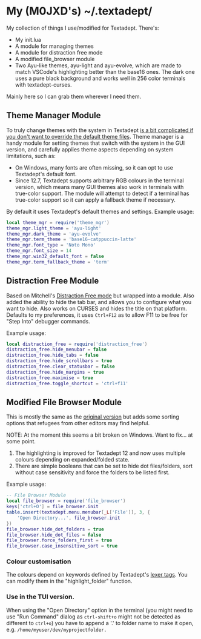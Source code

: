 # My (M0JXD's) ~/.textadept/

My collection of things I use/modified for Textadept. There's:
- My init.lua
- A module for managing themes
- A module for distraction free mode
- A modified file_browser module
- Two Ayu-like themes, ayu-light and ayu-evolve, which are made to match VSCode's highlighting better than the base16 ones. The dark one uses a pure black background and works well in 256 color terminals with textadept-curses.

Mainly here so I can grab them wherever I need them.

## Theme Manager Module

To truly change themes with the system in Textadept [is a bit complicated if you don't want to override the default theme files](https://github.com/orbitalquark/textadept/issues/602#issuecomment-2758753214). Theme manager is a handy module for setting themes that switch with the system in the GUI version, and carefully applies theme aspects depending on system limitations, such as:
- On Windows, many fonts are often missing, so it can opt to use Textadept's default font.
- Since 12.7, Textadept supports arbitrary RGB colours in the terminal version, which means many GUI themes also work in terminals with true-color support. The module will attempt to detect if a terminal has true-color support so it can apply a fallback theme if necessary.

By default it uses Textadept's default themes and settings.
Example usage:

```lua
local theme_mgr = require('theme_mgr')
theme_mgr.light_theme = 'ayu-light'
theme_mgr.dark_theme = 'ayu-evolve'
theme_mgr.term_theme = 'base16-catppuccin-latte'
theme_mgr.font_type = 'Noto Mono'
theme_mgr.font_size = 14
theme_mgr.win32_default_font = false
theme_mgr.term_fallback_theme = 'term'
```

## Distraction Free Module

Based on Mitchell's [Distraction Free mode](https://github.com/orbitalquark/textadept/wiki/DistractionFreeMode) but wrapped into a module. Also added the ability to hide the tab bar, and allows you to configure what you want to hide. Also works on CURSES and hides the title on that platform. Defaults to my preferences, it uses `Ctrl+F12` as to allow F11 to be free for "Step Into" debugger commands. </br>

Example usage:

```lua
local distraction_free = require('distraction_free')
distraction_free.hide_menubar = false
distraction_free.hide_tabs = false
distraction_free.hide_scrollbars = true
distraction_free.clear_statusbar = false
distraction_free.hide_margins = true
distraction_free.maximise = true
distraction_free.toggle_shortcut = 'ctrl+f11'
```

## Modified File Browser Module 

This is mostly the same as the [original version](https://github.com/orbitalquark/textadept/wiki/ta-filebrowser) but adds some sorting options that refugees from other editors may find helpful. <br>

NOTE: At the moment this seems a bit broken on Windows. Want to fix... at some point.

1) The highlighting is improved for Textadept 12 and now uses multiple colours depending on expanded/folded state.
2) There are simple booleans that can be set to hide dot files/folders, sort without case sensitivity and force the folders to be listed first.

Example usage:

```lua
-- File Browser Module
local file_browser = require('file_browser')
keys['ctrl+O'] = file_browser.init
table.insert(textadept.menu.menubar[_L['File']], 3, {
    'Open Directory...', file_browser.init
})
file_browser.hide_dot_folders = true
file_browser.hide_dot_files = false
file_browser.force_folders_first = true
file_browser.case_insensitive_sort = true
```

### Colour customisation

The colours depend on keywords defined by Textadept's [lexer tags](https://orbitalquark.github.io/textadept/api.html#lexer).
You can modify them in the "highlight_folder" function.

### Use in the TUI version.

When using the "Open Directory" option in the terminal (you might need to use "Run Command" dialog as `ctrl-shift+o` might not be detected as different to `ctrl+o`) you have to append a '.' to folder name to make it open, e.g.
`/home/myuser/dev/myprojectfolder.`
